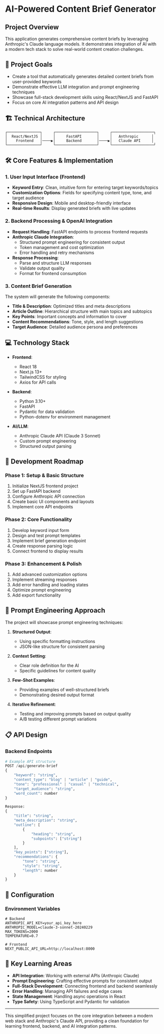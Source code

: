 # AI-Powered Content Brief Generator

## Project Overview

This application generates comprehensive content briefs by leveraging Anthropic's Claude language models. It demonstrates integration of AI with a modern tech stack to solve real-world content creation challenges.

## 🎯 Project Goals

- Create a tool that automatically generates detailed content briefs from user-provided keywords
- Demonstrate effective LLM integration and prompt engineering techniques
- Showcase full-stack development skills using React/NextJS and FastAPI
- Focus on core AI integration patterns and API design

## 🏗️ Technical Architecture

```
┌───────────────┐     ┌───────────────────┐     ┌───────────────────┐
│  React/NextJS │     │     FastAPI       │     │   Anthropic      │
│    Frontend   │────▶│     Backend       │────▶│   Claude API     │
└───────────────┘     └───────────────────┘     └───────────────────┘
```

## 🛠️ Core Features & Implementation

### 1. User Input Interface (Frontend)

- **Keyword Entry**: Clean, intuitive form for entering target keywords/topics
- **Customization Options**: Fields for specifying content type, tone, and target audience
- **Responsive Design**: Mobile and desktop-friendly interface
- **Real-time Results**: Display generated briefs with live updates

### 2. Backend Processing & OpenAI Integration

- **Request Handling**: FastAPI endpoints to process frontend requests
- **Anthropic Claude Integration**:
  - Structured prompt engineering for consistent output
  - Token management and cost optimization
  - Error handling and retry mechanisms
- **Response Processing**:
  - Parse and structure LLM responses
  - Validate output quality
  - Format for frontend consumption

### 3. Content Brief Generation

The system will generate the following components:

- **Title & Description**: Optimized titles and meta descriptions
- **Article Outline**: Hierarchical structure with main topics and subtopics
- **Key Points**: Important concepts and information to cover
- **Content Recommendations**: Tone, style, and length suggestions
- **Target Audience**: Detailed audience persona and preferences

## 💻 Technology Stack

- **Frontend**:
  - React 18
  - Next.js 13+
  - TailwindCSS for styling
  - Axios for API calls

- **Backend**:
  - Python 3.10+
  - FastAPI
  - Pydantic for data validation
  - Python-dotenv for environment management

- **AI/LLM**:
  - Anthropic Claude API (Claude 3 Sonnet)
  - Custom prompt engineering
  - Structured output parsing

## 🚀 Development Roadmap

### Phase 1: Setup & Basic Structure

1. Initialize NextJS frontend project
2. Set up FastAPI backend
3. Configure Anthropic API connection
4. Create basic UI components and layouts
5. Implement core API endpoints

### Phase 2: Core Functionality

1. Develop keyword input form
2. Design and test prompt templates
3. Implement brief generation endpoint
4. Create response parsing logic
5. Connect frontend to display results

### Phase 3: Enhancement & Polish

1. Add advanced customization options
2. Implement streaming responses
3. Add error handling and loading states
4. Optimize prompt engineering
5. Add export functionality

## 🧠 Prompt Engineering Approach

The project will showcase prompt engineering techniques:

1. **Structured Output**:
   - Using specific formatting instructions
   - JSON-like structure for consistent parsing

2. **Context Setting**:
   - Clear role definition for the AI
   - Specific guidelines for content quality

3. **Few-Shot Examples**:
   - Providing examples of well-structured briefs
   - Demonstrating desired output format

4. **Iterative Refinement**:
   - Testing and improving prompts based on output quality
   - A/B testing different prompt variations

## 📋 API Design

### Backend Endpoints

```python
# Example API structure
POST /api/generate-brief
{
    "keyword": "string",
    "content_type": "blog" | "article" | "guide",
    "tone": "professional" | "casual" | "technical",
    "target_audience": "string",
    "word_count": number
}

Response:
{
    "title": "string",
    "meta_description": "string",
    "outline": [
        {
            "heading": "string",
            "subpoints": ["string"]
        }
    ],
    "key_points": ["string"],
    "recommendations": {
        "tone": "string",
        "style": "string",
        "length": number
    }
}
```

## 🔧 Configuration

### Environment Variables

```env
# Backend
ANTHROPIC_API_KEY=your_api_key_here
ANTHROPIC_MODEL=claude-3-sonnet-20240229
MAX_TOKENS=2000
TEMPERATURE=0.7

# Frontend
NEXT_PUBLIC_API_URL=http://localhost:8000
```

## 🧪 Key Learning Areas

- **API Integration**: Working with external APIs (Anthropic Claude)
- **Prompt Engineering**: Crafting effective prompts for consistent output
- **Full-Stack Development**: Connecting frontend and backend seamlessly
- **Error Handling**: Managing API failures and edge cases
- **State Management**: Handling async operations in React
- **Type Safety**: Using TypeScript and Pydantic for validation

---

This simplified project focuses on the core integration between a modern web stack and Anthropic's Claude API, providing a clean foundation for learning frontend, backend, and AI integration patterns.
